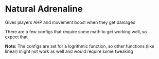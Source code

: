 # Natural Adrenaline

Gives players AHP and movement boost when they get damaged

There are a few configs that require some math to get working well, so expect that

**Note:** The configs are set for a logrithmic function, so other functions (like linear) might not work as well and would require some tweaking